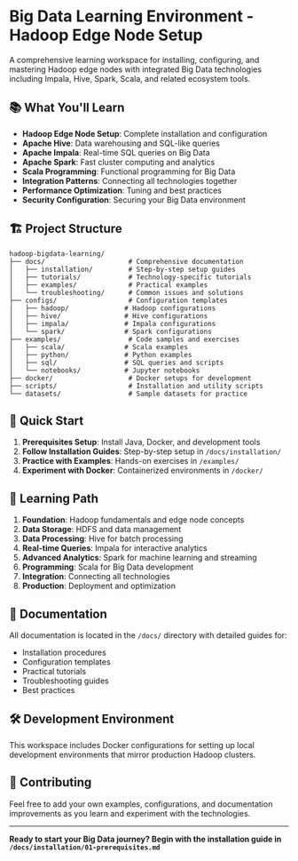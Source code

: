 # Big Data Learning Environment - Hadoop Edge Node Setup

A comprehensive learning workspace for installing, configuring, and mastering Hadoop edge nodes with integrated Big Data technologies including Impala, Hive, Spark, Scala, and related ecosystem tools.

## 📚 What You'll Learn

- **Hadoop Edge Node Setup**: Complete installation and configuration
- **Apache Hive**: Data warehousing and SQL-like queries
- **Apache Impala**: Real-time SQL queries on Big Data
- **Apache Spark**: Fast cluster computing and analytics
- **Scala Programming**: Functional programming for Big Data
- **Integration Patterns**: Connecting all technologies together
- **Performance Optimization**: Tuning and best practices
- **Security Configuration**: Securing your Big Data environment

## 🏗️ Project Structure

```
hadoop-bigdata-learning/
├── docs/                     # Comprehensive documentation
│   ├── installation/         # Step-by-step setup guides
│   ├── tutorials/            # Technology-specific tutorials
│   ├── examples/             # Practical examples
│   └── troubleshooting/      # Common issues and solutions
├── configs/                  # Configuration templates
│   ├── hadoop/              # Hadoop configurations
│   ├── hive/                # Hive configurations
│   ├── impala/              # Impala configurations
│   └── spark/               # Spark configurations
├── examples/                 # Code samples and exercises
│   ├── scala/               # Scala examples
│   ├── python/              # Python examples
│   ├── sql/                 # SQL queries and scripts
│   └── notebooks/           # Jupyter notebooks
├── docker/                   # Docker setups for development
├── scripts/                  # Installation and utility scripts
└── datasets/                 # Sample datasets for practice
```

## 🚀 Quick Start

1. **Prerequisites Setup**: Install Java, Docker, and development tools
2. **Follow Installation Guides**: Step-by-step setup in `/docs/installation/`
3. **Practice with Examples**: Hands-on exercises in `/examples/`
4. **Experiment with Docker**: Containerized environments in `/docker/`

## 🎯 Learning Path

1. **Foundation**: Hadoop fundamentals and edge node concepts
2. **Data Storage**: HDFS and data management
3. **Data Processing**: Hive for batch processing
4. **Real-time Queries**: Impala for interactive analytics
5. **Advanced Analytics**: Spark for machine learning and streaming
6. **Programming**: Scala for Big Data development
7. **Integration**: Connecting all technologies
8. **Production**: Deployment and optimization

## 📖 Documentation

All documentation is located in the `/docs/` directory with detailed guides for:
- Installation procedures
- Configuration templates
- Practical tutorials
- Troubleshooting guides
- Best practices

## 🛠️ Development Environment

This workspace includes Docker configurations for setting up local development environments that mirror production Hadoop clusters.

## 🤝 Contributing

Feel free to add your own examples, configurations, and documentation improvements as you learn and experiment with the technologies.

---

**Ready to start your Big Data journey? Begin with the installation guide in `/docs/installation/01-prerequisites.md`**